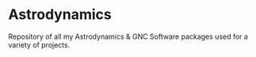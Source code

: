 # Astrodynamics
Repository of all my Astrodynamics &amp; GNC Software packages used for a variety of projects.
